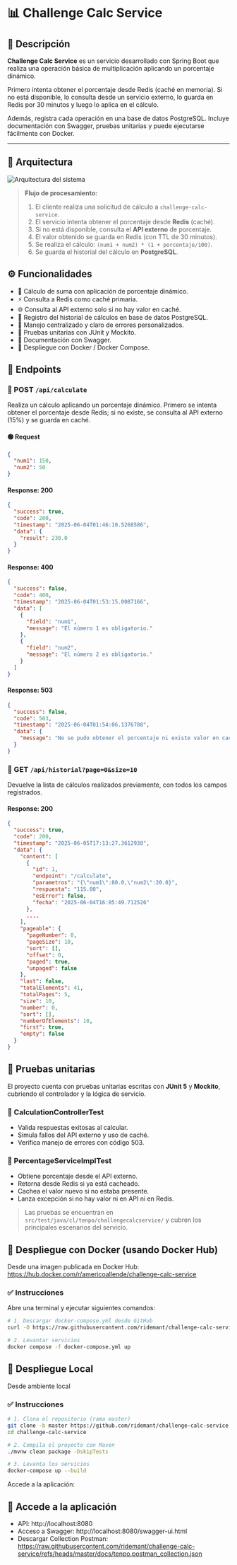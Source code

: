 # 📊 Challenge Calc Service

## 📝 Descripción

**Challenge Calc Service** es un servicio desarrollado con Spring Boot que realiza una operación básica de multiplicación aplicando un porcentaje dinámico.

Primero intenta obtener el porcentaje desde Redis (caché en memoria).
Si no está disponible, lo consulta desde un servicio externo, lo guarda en Redis por 30 minutos y luego lo aplica en el cálculo.

Además, registra cada operación en una base de datos PostgreSQL.
Incluye documentación con Swagger, pruebas unitarias y puede ejecutarse fácilmente con Docker.

---

## 🧱 Arquitectura

![Arquitectura del sistema](https://i.ibb.co/5XZM0kmb/arq1.jpg)

> **Flujo de procesamiento:**
> 1. El cliente realiza una solicitud de cálculo a `challenge-calc-service`.
> 2. El servicio intenta obtener el porcentaje desde **Redis** (caché).
> 3. Si no está disponible, consulta el **API externo** de porcentaje.
> 4. El valor obtenido se guarda en Redis (con TTL de 30 minutos).
> 5. Se realiza el cálculo: `(num1 + num2) * (1 + porcentaje/100)`.
> 6. Se guarda el historial del cálculo en **PostgreSQL**.


## ⚙️ Funcionalidades

- 📐 Cálculo de suma con aplicación de porcentaje dinámico.
- ⚡ Consulta a Redis como caché primaria.
- 🌐 Consulta al API externo solo si no hay valor en caché.
- 🧾 Registro del historial de cálculos en base de datos PostgreSQL.
- 🛑 Manejo centralizado y claro de errores personalizados.
- 🧪 Pruebas unitarias con JUnit y Mockito.
- 🧰 Documentación con Swagger.
- 🐳 Despliegue con Docker / Docker Compose.

## 🔁 Endpoints

### 📌 POST `/api/calculate`

Realiza un cálculo aplicando un porcentaje dinámico. Primero se intenta obtener el porcentaje desde Redis; si no existe, se consulta al API externo (15%) y se guarda en caché.

#### 🟢 Request
```json
{
  "num1": 150,
  "num2": 50
}
```

####  Response: 200
```json
{
  "success": true,
  "code": 200,
  "timestamp": "2025-06-04T01:46:10.5268586",
  "data": {
    "result": 230.0
  }
}
```
####  Response: 400
```json
{
  "success": false,
  "code": 400,
  "timestamp": "2025-06-04T01:53:15.0087166",
  "data": [
    {
      "field": "num1",
      "message": "El número 1 es obligatorio."
    },
    {
      "field": "num2",
      "message": "El número 2 es obligatorio."
    }
  ]
}
```
####  Response: 503
```json
{
  "success": false,
  "code": 503,
  "timestamp": "2025-06-04T01:54:06.1376708",
  "data": {
    "message": "No se pudo obtener el porcentaje ni existe valor en caché."
  }
}
```

### 📌 GET `/api/historial?page=0&size=10`

Devuelve la lista de cálculos realizados previamente, con todos los campos registrados.

####  Response: 200
```json
{
  "success": true,
  "code": 200,
  "timestamp": "2025-06-05T17:13:27.3612938",
  "data": {
    "content": [
      {
        "id": 1,
        "endpoint": "/calculate",
        "parametros": "{\"num1\":80.0,\"num2\":20.0}",
        "respuesta": "115.00",
        "esError": false,
        "fecha": "2025-06-04T16:05:49.712526"
      },
      ....
    ],
    "pageable": {
      "pageNumber": 0,
      "pageSize": 10,
      "sort": [],
      "offset": 0,
      "paged": true,
      "unpaged": false
    },
    "last": false,
    "totalElements": 41,
    "totalPages": 5,
    "size": 10,
    "number": 0,
    "sort": [],
    "numberOfElements": 10,
    "first": true,
    "empty": false
  }
}
```

## 🧪 Pruebas unitarias

El proyecto cuenta con pruebas unitarias escritas con **JUnit 5** y **Mockito**, cubriendo el controlador y la lógica de servicio.

### 🔹 CalculationControllerTest
- Valida respuestas exitosas al calcular.
- Simula fallos del API externo y uso de caché.
- Verifica manejo de errores con código 503.

### 🔹 PercentageServiceImplTest
- Obtiene porcentaje desde el API externo.
- Retorna desde Redis si ya está cacheado.
- Cachea el valor nuevo si no estaba presente.
- Lanza excepción si no hay valor ni en API ni en Redis.

> Las pruebas se encuentran en `src/test/java/cl/tenpo/challengecalcservice/` y cubren los principales escenarios del servicio.

## 🐳 Despliegue con Docker (usando Docker Hub)

Desde una imagen publicada en Docker Hub: https://hub.docker.com/r/americoallende/challenge-calc-service


### ✅ Instrucciones

Abre una terminal y ejecutar siguientes comandos:

```bash
# 1. Descargar docker-compose.yml desde GitHub
curl -O https://raw.githubusercontent.com/ridemant/challenge-calc-service/refs/heads/master/docker/docker-compose.yml

# 2. Levantar servicios
docker compose -f docker-compose.yml up
```


## 🚀 Despliegue Local

Desde ambiente local
### ✅ Instrucciones

```bash
# 1. Clona el repositorio (rama master)
git clone -b master https://github.com/ridemant/challenge-calc-service.git
cd challenge-calc-service

# 2. Compila el proyecto con Maven
./mvnw clean package -DskipTests

# 3. Levanta los servicios
docker-compose up --build
```
Accede a la aplicación:
## 📖 Accede a la aplicación
- API: http://localhost:8080
- Acceso a Swagger: http://localhost:8080/swagger-ui.html
- Descargar Collection Postman: https://raw.githubusercontent.com/ridemant/challenge-calc-service/refs/heads/master/docs/tenpo.postman_collection.json
